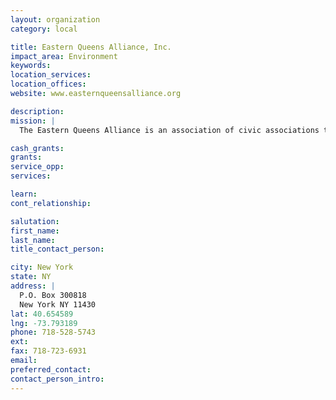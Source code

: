 ```yaml
---
layout: organization
category: local

title: Eastern Queens Alliance, Inc.
impact_area: Environment
keywords: 
location_services: 
location_offices: 
website: www.easternqueensalliance.org

description: 
mission: |
  The Eastern Queens Alliance is an association of civic associations that joined forces in 1989 to address problems, issues and concerns that plagued or all or most of our communities.  We are a proactive organization, striving to be ever vigilant to prevent problems before they become entrenched.  In doing so, we collectively enlist the aid of elected officials, as well as the government and private agencies who are charged with the responsibility and who have the resources to assist us.

cash_grants: 
grants: 
service_opp: 
services: 

learn: 
cont_relationship: 

salutation: 
first_name: 
last_name: 
title_contact_person: 

city: New York
state: NY
address: |
  P.O. Box 300818  
  New York NY 11430
lat: 40.654589
lng: -73.793189
phone: 718-528-5743
ext: 
fax: 718-723-6931
email: 
preferred_contact: 
contact_person_intro: 
---
```

